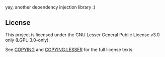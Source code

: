 yay, another dependency injection library :)

## License
This project is licensed under the GNU Lesser General Public License v3.0 only (LGPL-3.0-only).

See [COPYING](./COPYING) and [COPYING.LESSER](./COPYING.LESSER) for the full license texts.
